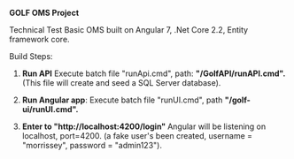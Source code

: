 <b>GOLF OMS Project
</b>

Technical Test 
Basic OMS built on Angular 7, .Net Core 2.2, Entity framework core.

Build Steps:
1) <b>Run API</b> Execute batch file "runApi.cmd", path: <b>"/GolfAPI/runAPI.cmd".</b> (This file will create and seed a SQL Server database).


2) <b> Run Angular app</b>: Execute batch file "runUI.cmd", path <b>"/golf-ui/runUI.cmd".</b>

3) <b>Enter to "http://localhost:4200/login" </b> Angular will be listening on localhost, port=4200.
 (a fake user's been created, username = "morrissey", password = "admin123").
 
 

